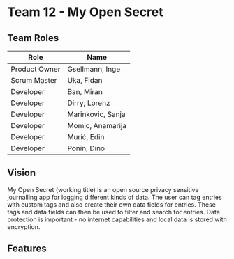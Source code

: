 # Team 12 - My Open Secret
## Team Roles
| Role | Name |
| ---- | ---- |
| Product Owner | Gsellmann, Inge |
| Scrum Master | Uka, Fidan |
| Developer | Ban, Miran |
| Developer | Dirry, Lorenz |
| Developer | Marinkovic, Sanja |
| Developer | Momic, Anamarija |
| Developer | Murić, Edin |
| Developer | Ponin, Dino |

## Vision
My Open Secret (working title) is an open source privacy sensitive journalling app for logging different kinds of data.
The user can tag entries with custom tags and also create their own data fields for entries. These tags and data fields can then be used to filter and search for entries.
Data protection is important - no internet capabilities and local data is stored with encryption.

## Features

